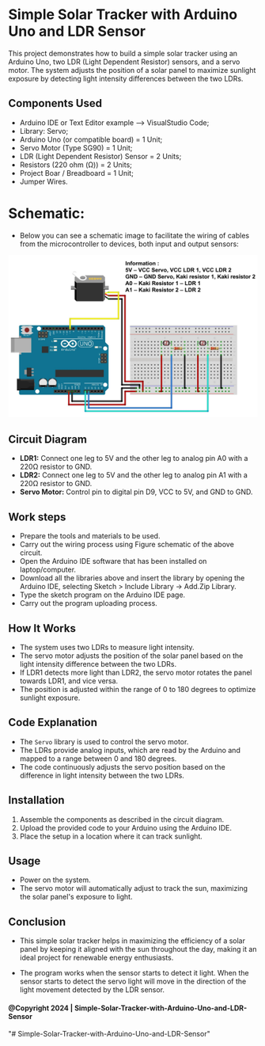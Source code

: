 # Simple Solar Tracker with Arduino Uno and LDR Sensor

This project demonstrates how to build a simple solar tracker using an Arduino Uno, two LDR (Light Dependent Resistor) sensors, and a servo motor. The system adjusts the position of a solar panel to maximize sunlight exposure by detecting light intensity differences between the two LDRs.

## Components Used
- Arduino IDE or Text Editor example --> VisualStudio Code;
- Library: Servo;
- Arduino Uno (or compatible board) = 1 Unit;
- Servo Motor (Type SG90) = 1 Unit;
- LDR (Light Dependent Resistor) Sensor = 2 Units;
- Resistors (220 ohm (Ω)) = 2 Units;
- Project Boar / Breadboard = 1 Unit;
- Jumper Wires.

# Schematic:

- Below you can see a schematic image to facilitate the wiring of cables from the microcontroller to devices, both input and output sensors:

![Alt text](img/skema.jpg)

## Circuit Diagram

- **LDR1:** Connect one leg to 5V and the other leg to analog pin A0 with a 220Ω resistor to GND.
- **LDR2:** Connect one leg to 5V and the other leg to analog pin A1 with a 220Ω resistor to GND.
- **Servo Motor:** Control pin to digital pin D9, VCC to 5V, and GND to GND.

## Work steps

- Prepare the tools and materials to be used.
- Carry out the wiring process using Figure schematic of the above circuit.
- Open the Arduino IDE software that has been installed on laptop/computer.
- Download all the libraries above and insert the library by opening the Arduino IDE, selecting Sketch > Include Library -> Add.Zip Library.
- Type the sketch program on the Arduino IDE page.
- Carry out the program uploading process.

## How It Works

- The system uses two LDRs to measure light intensity.
- The servo motor adjusts the position of the solar panel based on the light intensity difference between the two LDRs.
- If LDR1 detects more light than LDR2, the servo motor rotates the panel towards LDR1, and vice versa.
- The position is adjusted within the range of 0 to 180 degrees to optimize sunlight exposure.

## Code Explanation

- The `Servo` library is used to control the servo motor.
- The LDRs provide analog inputs, which are read by the Arduino and mapped to a range between 0 and 180 degrees.
- The code continuously adjusts the servo position based on the difference in light intensity between the two LDRs.

## Installation

1. Assemble the components as described in the circuit diagram.
2. Upload the provided code to your Arduino using the Arduino IDE.
3. Place the setup in a location where it can track sunlight.

## Usage

- Power on the system.
- The servo motor will automatically adjust to track the sun, maximizing the solar panel's exposure to light.

## Conclusion

- This simple solar tracker helps in maximizing the efficiency of a solar panel by keeping it aligned with the sun throughout the day, making it an ideal project for renewable energy enthusiasts.

- The program works when the sensor starts to detect it light. When the sensor starts to detect the servo light will move in the direction of the light movement detected by the LDR sensor.

#### @Copyright 2024 | Simple-Solar-Tracker-with-Arduino-Uno-and-LDR-Sensor
"# Simple-Solar-Tracker-with-Arduino-Uno-and-LDR-Sensor" 
